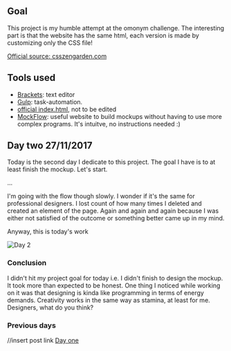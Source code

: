 ## Goal
This project is my humble attempt at the omonym challenge. The interesting part is that the website has the same html, each version is made by customizing only the CSS file! 

[Official source: csszengarden.com](http://www.csszengarden.com)

## Tools used 
* [Brackets](http://brackets.io): text editor
* [Gulp](https://gulpjs.com): task-automation. 
* [official index.html](http://www.csszengarden.com), not to be edited
* [MockFlow](): useful website to build mockups without having to use more complex programs. It's intuitve, no instructions needed :)

## Day two 27/11/2017
Today is the second day I dedicate to this project. The goal I have is to at least finish the mockup. Let's start.

...

I'm going with the flow though slowly. I wonder if it's the same for professional designers. I lost count of how many times I deleted and created an element of the page. Again and again and again because I was either not satisfied of the outcome or something better came up in my mind. 

Anyway, this is today's work

![Day 2](day2.png?raw=true)





### Conclusion
I didn't hit my project goal for today i.e. I didn't finish to design the mockup. It took more than expected to be honest. One thing I noticed while working on it was that designing is kinda like programming in terms of energy demands. Creativity works in the same way as stamina, at least for me.
Designers, what do you think? 


### Previous days 
//insert post link
[Day one](https://discussions.udacity.com/t/css-zen-garden-day-one-26-11-2017/465013)
